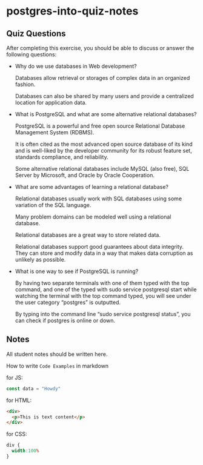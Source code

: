 # postgres-into-quiz-notes

## Quiz Questions

After completing this exercise, you should be able to discuss or answer the following questions:

- Why do we use databases in Web development?

  Databases allow retrieval or storages of complex data in an organized fashion.

  Databases can also be shared by many users and provide a centralized location for application data.

- What is PostgreSQL and what are some alternative relational databases?

  PostgreSQL is a powerful and free open source Relational Database Management System (RDBMS).

  It is often cited as the most advanced open source database of its kind and is well-liked by the developer community for its robust feature set, standards compliance, and reliability.

  Some alternative relational databases include MySQL (also free), SQL Server by Microsoft, and Oracle by Oracle Cooperation.

- What are some advantages of learning a relational database?

  Relational databases usually work with SQL databases using some variation of the SQL language.

  Many problem domains can be modeled well using a relational database.

  Relational databases are a great way to store related data.

  Relational databases support good guarantees about data integrity. They can store and modify data in a way that makes data corruption as unlikely as possible.

- What is one way to see if PostgreSQL is running?

  By having two separate terminals with one of them typed with the top command, and one of the typed with sudo service postgresql start while watching the terminal with the top command typed, you will see under the user category “postgres”  is outputted.

  By typing into the command line “sudo service postgresql status”, you can check if postgres is online or down.

## Notes

All student notes should be written here.


How to write `Code Examples` in markdown

for JS:
```javascript
const data = "Howdy"
```

for HTML:
```html
<div>
  <p>This is text content</p>
</div>
```

for CSS:
```css
div {
  width:100%
}
```
